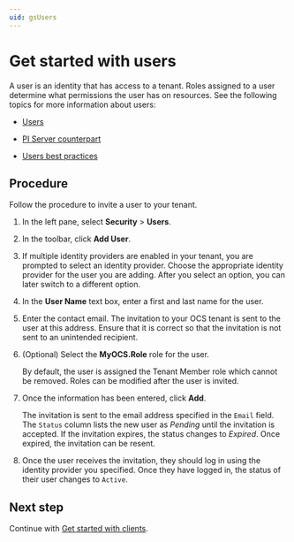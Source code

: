 ```yaml
---
uid: gsUsers
---
```


# Get started with users

A user is an identity that has access to a tenant. Roles assigned to a user determine what permissions the user has on resources. See the following topics for more information about users:

- [Users](xref:ccUsers)

- [PI Server counterpart](xref:ccUsers#users-pi-server)

- [Users best practices](xref:ccUsers#users-bp)

## Procedure

Follow the procedure to invite a user to your tenant.

1. In the left pane, select **Security** > **Users**.

1. In the toolbar, click **Add User**.

1. If multiple identity providers are enabled in your tenant, you are prompted to select an identity provider. Choose the appropriate identity provider for the user you are adding. After you select an option, you can later switch to a different option.

1. In the **User Name** text box, enter a first and last name for the user.  

1. Enter the contact email. The invitation to your OCS tenant is sent to the user at this address. Ensure that it is correct so that the invitation is not sent to an unintended recipient.

1. (Optional) Select the **MyOCS.Role** role for the user.

    By default, the user is assigned the Tenant Member role which cannot be removed. Roles can be modified after the user is invited.

1. Once the information has been entered, click **Add**. 

    The invitation is sent to the email address specified in the `Email` field. The `Status` column lists the new user as *Pending* until the invitation is accepted. If the invitation expires, the status changes to *Expired*. Once expired, the invitation can be resent.

1. Once the user receives the invitation, they should log in using the identity provider you specified. Once they have logged in, the status of their user changes to `Active`.

## Next step

Continue with [Get started with clients](xref:gsClients).
